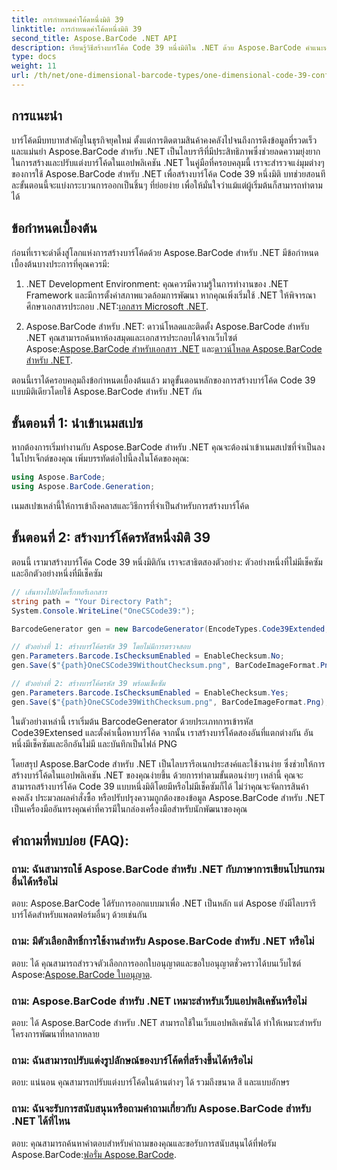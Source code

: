 ```yaml
---
title: การกำหนดค่าโค้ดหนึ่งมิติ 39
linktitle: การกำหนดค่าโค้ดหนึ่งมิติ 39
second_title: Aspose.BarCode .NET API
description: เรียนรู้วิธีสร้างบาร์โค้ด Code 39 หนึ่งมิติใน .NET ด้วย Aspose.BarCode คำแนะนำทีละขั้นตอนสำหรับนักพัฒนา
type: docs
weight: 11
url: /th/net/one-dimensional-barcode-types/one-dimensional-code-39-configuration/
---
```


## การแนะนำ

บาร์โค้ดมีบทบาทสำคัญในธุรกิจยุคใหม่ ตั้งแต่การติดตามสินค้าคงคลังไปจนถึงการดึงข้อมูลที่รวดเร็วและแม่นยำ Aspose.BarCode สำหรับ .NET เป็นไลบรารีที่มีประสิทธิภาพซึ่งช่วยลดความยุ่งยากในการสร้างและปรับแต่งบาร์โค้ดในแอปพลิเคชัน .NET ในคู่มือที่ครอบคลุมนี้ เราจะสำรวจแง่มุมต่างๆ ของการใช้ Aspose.BarCode สำหรับ .NET เพื่อสร้างบาร์โค้ด Code 39 หนึ่งมิติ บทช่วยสอนทีละขั้นตอนนี้จะแบ่งกระบวนการออกเป็นชิ้นๆ ที่ย่อยง่าย เพื่อให้มั่นใจว่าแม้แต่ผู้เริ่มต้นก็สามารถทำตามได้

## ข้อกำหนดเบื้องต้น

ก่อนที่เราจะดำดิ่งสู่โลกแห่งการสร้างบาร์โค้ดด้วย Aspose.BarCode สำหรับ .NET มีข้อกำหนดเบื้องต้นบางประการที่คุณควรมี:

1.  .NET Development Environment: คุณควรมีความรู้ในการทำงานของ .NET Framework และมีการตั้งค่าสภาพแวดล้อมการพัฒนา หากคุณเพิ่งเริ่มใช้ .NET ให้พิจารณาศึกษาเอกสารประกอบ .NET:[เอกสาร Microsoft .NET](https://docs.microsoft.com/en-us/dotnet/).

2. Aspose.BarCode สำหรับ .NET: ดาวน์โหลดและติดตั้ง Aspose.BarCode สำหรับ .NET คุณสามารถค้นหาห้องสมุดและเอกสารประกอบได้จากเว็บไซต์ Aspose:[Aspose.BarCode สำหรับเอกสาร .NET](https://reference.aspose.com/barcode/net/) และ[ดาวน์โหลด Aspose.BarCode สำหรับ .NET](https://releases.aspose.com/barcode/net/).

ตอนนี้เราได้ครอบคลุมถึงข้อกำหนดเบื้องต้นแล้ว มาดูขั้นตอนหลักของการสร้างบาร์โค้ด Code 39 แบบมิติเดียวโดยใช้ Aspose.BarCode สำหรับ .NET กัน

## ขั้นตอนที่ 1: นำเข้าเนมสเปซ
หากต้องการเริ่มทำงานกับ Aspose.BarCode สำหรับ .NET คุณจะต้องนำเข้าเนมสเปซที่จำเป็นลงในโปรเจ็กต์ของคุณ เพิ่มบรรทัดต่อไปนี้ลงในโค้ดของคุณ:

```csharp
using Aspose.BarCode;
using Aspose.BarCode.Generation;
```

เนมสเปซเหล่านี้ให้การเข้าถึงคลาสและวิธีการที่จำเป็นสำหรับการสร้างบาร์โค้ด

## ขั้นตอนที่ 2: สร้างบาร์โค้ดรหัสหนึ่งมิติ 39

ตอนนี้ เรามาสร้างบาร์โค้ด Code 39 หนึ่งมิติกัน เราจะสาธิตสองตัวอย่าง: ตัวอย่างหนึ่งที่ไม่มีเช็คซัม และอีกตัวอย่างหนึ่งที่มีเช็คซัม

```csharp
// เส้นทางไปยังไดเร็กทอรีเอกสาร
string path = "Your Directory Path";
System.Console.WriteLine("OneCSCode39:");

BarcodeGenerator gen = new BarcodeGenerator(EncodeTypes.Code39Extended, "CODE");

// ตัวอย่างที่ 1: สร้างบาร์โค้ดรหัส 39 โดยไม่มีการตรวจสอบ
gen.Parameters.Barcode.IsChecksumEnabled = EnableChecksum.No;
gen.Save($"{path}OneCSCode39WithoutChecksum.png", BarCodeImageFormat.Png);

// ตัวอย่างที่ 2: สร้างบาร์โค้ดรหัส 39 พร้อมเช็คซัม
gen.Parameters.Barcode.IsChecksumEnabled = EnableChecksum.Yes;
gen.Save($"{path}OneCSCode39WithChecksum.png", BarCodeImageFormat.Png);
```

ในตัวอย่างเหล่านี้ เราเริ่มต้น BarcodeGenerator ด้วยประเภทการเข้ารหัส Code39Extensed และตั้งค่าเนื้อหาบาร์โค้ด จากนั้น เราสร้างบาร์โค้ดสองอันที่แตกต่างกัน อันหนึ่งมีเช็คซัมและอีกอันไม่มี และบันทึกเป็นไฟล์ PNG

โดยสรุป Aspose.BarCode สำหรับ .NET เป็นไลบรารีอเนกประสงค์และใช้งานง่าย ซึ่งช่วยให้การสร้างบาร์โค้ดในแอปพลิเคชัน .NET ของคุณง่ายขึ้น ด้วยการทำตามขั้นตอนง่ายๆ เหล่านี้ คุณจะสามารถสร้างบาร์โค้ด Code 39 แบบหนึ่งมิติโดยมีหรือไม่มีเช็คซัมก็ได้ ไม่ว่าคุณจะจัดการสินค้าคงคลัง ประมวลผลคำสั่งซื้อ หรือปรับปรุงความถูกต้องของข้อมูล Aspose.BarCode สำหรับ .NET เป็นเครื่องมืออันทรงคุณค่าที่ควรมีในกล่องเครื่องมือสำหรับนักพัฒนาของคุณ

## คำถามที่พบบ่อย (FAQ):

### ถาม: ฉันสามารถใช้ Aspose.BarCode สำหรับ .NET กับภาษาการเขียนโปรแกรมอื่นได้หรือไม่
ตอบ: Aspose.BarCode ได้รับการออกแบบมาเพื่อ .NET เป็นหลัก แต่ Aspose ยังมีไลบรารีบาร์โค้ดสำหรับแพลตฟอร์มอื่นๆ ด้วยเช่นกัน

### ถาม: มีตัวเลือกสิทธิ์การใช้งานสำหรับ Aspose.BarCode สำหรับ .NET หรือไม่
ตอบ: ได้ คุณสามารถสำรวจตัวเลือกการออกใบอนุญาตและขอใบอนุญาตชั่วคราวได้บนเว็บไซต์ Aspose:[Aspose.BarCode ใบอนุญาต](https://purchase.aspose.com/temporary-license/).

### ถาม: Aspose.BarCode สำหรับ .NET เหมาะสำหรับเว็บแอปพลิเคชันหรือไม่
ตอบ: ได้ Aspose.BarCode สำหรับ .NET สามารถใช้ในเว็บแอปพลิเคชันได้ ทำให้เหมาะสำหรับโครงการพัฒนาที่หลากหลาย

### ถาม: ฉันสามารถปรับแต่งรูปลักษณ์ของบาร์โค้ดที่สร้างขึ้นได้หรือไม่
ตอบ: แน่นอน คุณสามารถปรับแต่งบาร์โค้ดในด้านต่างๆ ได้ รวมถึงขนาด สี และแบบอักษร

### ถาม: ฉันจะรับการสนับสนุนหรือถามคำถามเกี่ยวกับ Aspose.BarCode สำหรับ .NET ได้ที่ไหน
 ตอบ: คุณสามารถค้นหาคำตอบสำหรับคำถามของคุณและขอรับการสนับสนุนได้ที่ฟอรัม Aspose.BarCode:[ฟอรั่ม Aspose.BarCode](https://forum.aspose.com/c/barcode/13).